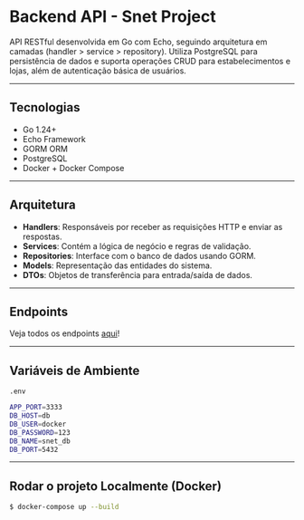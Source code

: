 # Backend API - Snet Project

API RESTful desenvolvida em Go com Echo, seguindo arquitetura em camadas (handler > service > repository). Utiliza PostgreSQL para persistência de dados e suporta operações CRUD para estabelecimentos e lojas, além de autenticação básica de usuários.

---

## Tecnologias

- Go 1.24+
- Echo Framework
- GORM ORM
- PostgreSQL
- Docker + Docker Compose

---

## Arquitetura

- **Handlers**: Responsáveis por receber as requisições HTTP e enviar as respostas.
- **Services**: Contém a lógica de negócio e regras de validação.
- **Repositories**: Interface com o banco de dados usando GORM.
- **Models**: Representação das entidades do sistema.
- **DTOs**: Objetos de transferência para entrada/saída de dados.

---

## Endpoints

Veja todos os endpoints [aqui](routes.md)!

---

## Variáveis de Ambiente
`.env`

```bash
APP_PORT=3333
DB_HOST=db
DB_USER=docker
DB_PASSWORD=123
DB_NAME=snet_db
DB_PORT=5432
```

---

## Rodar o projeto Localmente (Docker)

```bash
$ docker-compose up --build
```
